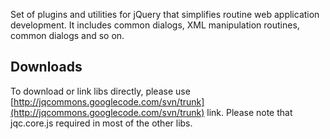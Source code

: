 Set of plugins and utilities for jQuery that simplifies routine web application development. It includes common dialogs, XML manipulation routines, common dialogs and so on.

## Downloads ##
To download or link libs directly, please use [http://jqcommons.googlecode.com/svn/trunk](http://jqcommons.googlecode.com/svn/trunk) link. Please note that jqc.core.js required in most of the other libs.